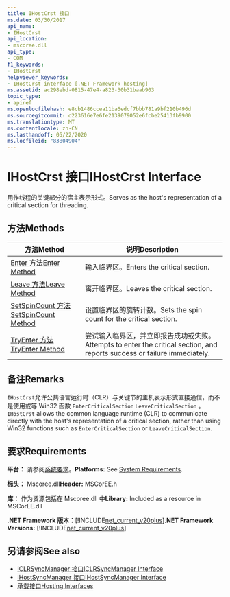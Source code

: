 ```yaml
---
title: IHostCrst 接口
ms.date: 03/30/2017
api_name:
- IHostCrst
api_location:
- mscoree.dll
api_type:
- COM
f1_keywords:
- IHostCrst
helpviewer_keywords:
- IHostCrst interface [.NET Framework hosting]
ms.assetid: ac298ebd-0815-47e4-a823-30b31baab903
topic_type:
- apiref
ms.openlocfilehash: e8cb1486ccea11ba6edcf7bbb781a9bf210b496d
ms.sourcegitcommit: d223616e7e6fe2139079052e6fcbe25413fb9900
ms.translationtype: MT
ms.contentlocale: zh-CN
ms.lasthandoff: 05/22/2020
ms.locfileid: "83804904"
---
```

# <a name="ihostcrst-interface"></a><span data-ttu-id="e10aa-102">IHostCrst 接口</span><span class="sxs-lookup"><span data-stu-id="e10aa-102">IHostCrst Interface</span></span>
<span data-ttu-id="e10aa-103">用作线程的关键部分的宿主表示形式。</span><span class="sxs-lookup"><span data-stu-id="e10aa-103">Serves as the host's representation of a critical section for threading.</span></span>  
  
## <a name="methods"></a><span data-ttu-id="e10aa-104">方法</span><span class="sxs-lookup"><span data-stu-id="e10aa-104">Methods</span></span>  
  
|<span data-ttu-id="e10aa-105">方法</span><span class="sxs-lookup"><span data-stu-id="e10aa-105">Method</span></span>|<span data-ttu-id="e10aa-106">说明</span><span class="sxs-lookup"><span data-stu-id="e10aa-106">Description</span></span>|  
|------------|-----------------|  
|[<span data-ttu-id="e10aa-107">Enter 方法</span><span class="sxs-lookup"><span data-stu-id="e10aa-107">Enter Method</span></span>](ihostcrst-enter-method.md)|<span data-ttu-id="e10aa-108">输入临界区。</span><span class="sxs-lookup"><span data-stu-id="e10aa-108">Enters the critical section.</span></span>|  
|[<span data-ttu-id="e10aa-109">Leave 方法</span><span class="sxs-lookup"><span data-stu-id="e10aa-109">Leave Method</span></span>](ihostcrst-leave-method.md)|<span data-ttu-id="e10aa-110">离开临界区。</span><span class="sxs-lookup"><span data-stu-id="e10aa-110">Leaves the critical section.</span></span>|  
|[<span data-ttu-id="e10aa-111">SetSpinCount 方法</span><span class="sxs-lookup"><span data-stu-id="e10aa-111">SetSpinCount Method</span></span>](ihostcrst-setspincount-method.md)|<span data-ttu-id="e10aa-112">设置临界区的旋转计数。</span><span class="sxs-lookup"><span data-stu-id="e10aa-112">Sets the spin count for the critical section.</span></span>|  
|[<span data-ttu-id="e10aa-113">TryEnter 方法</span><span class="sxs-lookup"><span data-stu-id="e10aa-113">TryEnter Method</span></span>](ihostcrst-tryenter-method.md)|<span data-ttu-id="e10aa-114">尝试输入临界区，并立即报告成功或失败。</span><span class="sxs-lookup"><span data-stu-id="e10aa-114">Attempts to enter the critical section, and reports success or failure immediately.</span></span>|  
  
## <a name="remarks"></a><span data-ttu-id="e10aa-115">备注</span><span class="sxs-lookup"><span data-stu-id="e10aa-115">Remarks</span></span>  
 <span data-ttu-id="e10aa-116">`IHostCrst`允许公共语言运行时（CLR）与关键节的主机表示形式直接通信，而不是使用或等 Win32 函数 `EnterCriticalSection` `LeaveCriticalSection` 。</span><span class="sxs-lookup"><span data-stu-id="e10aa-116">`IHostCrst` allows the common language runtime (CLR) to communicate directly with the host's representation of a critical section, rather than using Win32 functions such as `EnterCriticalSection` or `LeaveCriticalSection`.</span></span>  
  
## <a name="requirements"></a><span data-ttu-id="e10aa-117">要求</span><span class="sxs-lookup"><span data-stu-id="e10aa-117">Requirements</span></span>  
 <span data-ttu-id="e10aa-118">**平台：** 请参阅[系统要求](../../get-started/system-requirements.md)。</span><span class="sxs-lookup"><span data-stu-id="e10aa-118">**Platforms:** See [System Requirements](../../get-started/system-requirements.md).</span></span>  
  
 <span data-ttu-id="e10aa-119">**标头：** Mscoree.dll</span><span class="sxs-lookup"><span data-stu-id="e10aa-119">**Header:** MSCorEE.h</span></span>  
  
 <span data-ttu-id="e10aa-120">**库：** 作为资源包括在 Mscoree.dll 中</span><span class="sxs-lookup"><span data-stu-id="e10aa-120">**Library:** Included as a resource in MSCorEE.dll</span></span>  
  
 <span data-ttu-id="e10aa-121">**.NET Framework 版本：**[!INCLUDE[net_current_v20plus](../../../../includes/net-current-v20plus-md.md)]</span><span class="sxs-lookup"><span data-stu-id="e10aa-121">**.NET Framework Versions:** [!INCLUDE[net_current_v20plus](../../../../includes/net-current-v20plus-md.md)]</span></span>  
  
## <a name="see-also"></a><span data-ttu-id="e10aa-122">另请参阅</span><span class="sxs-lookup"><span data-stu-id="e10aa-122">See also</span></span>

- [<span data-ttu-id="e10aa-123">ICLRSyncManager 接口</span><span class="sxs-lookup"><span data-stu-id="e10aa-123">ICLRSyncManager Interface</span></span>](iclrsyncmanager-interface.md)
- [<span data-ttu-id="e10aa-124">IHostSyncManager 接口</span><span class="sxs-lookup"><span data-stu-id="e10aa-124">IHostSyncManager Interface</span></span>](ihostsyncmanager-interface.md)
- [<span data-ttu-id="e10aa-125">承载接口</span><span class="sxs-lookup"><span data-stu-id="e10aa-125">Hosting Interfaces</span></span>](hosting-interfaces.md)
